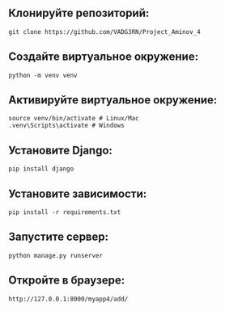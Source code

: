 ## Клонируйте репозиторий: 
    git clone https://github.com/VADG3RN/Project_Aminov_4 

## Создайте виртуальное окружение: 
    python -m venv venv 
## Активируйте виртуальное окружение: 
    source venv/bin/activate # Linux/Mac
    .venv\Scripts\activate # Windows

## Установите Django: 
    pip install django

## Установите зависимости: 
    pip install -r requirements.txt

## Запустите сервер: 
    python manage.py runserver

## Откройте в браузере: 
    http://127.0.0.1:8000/myapp4/add/
